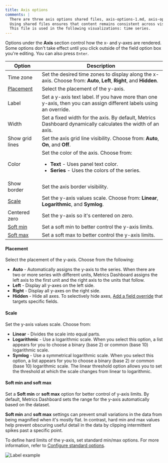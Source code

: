 ```yaml
---
title: Axis options
comments: |
  There are three axis options shared files, axis-options-1.md, axis-options-2.md, and axis-options-3.md to cover the most common combinations of options. 
  Using shared files ensures that content remains consistent across visualizations that share the same options and users don't have to figure out which options apply to a specific visualization when reading that content.
  This file is used in the following visualizations: time series.
---
```


Options under the **Axis** section control how the x- and y-axes are rendered. Some options don't take effect until you click outside of the field option box you're editing. You can also press `Enter`.

<!-- prettier-ignore-start -->

| Option                             | Description                                                                                                        |
| ---------------------------------- | ------------------------------------------------------------------------------------------------------------------ |
| Time zone                          | Set the desired time zones to display along the x-axis. Choose from: **Auto**, **Left**, **Right**, and **Hidden**. |
| [Placement](#placement)            | Select the placement of the y-axis.                                                                                |
| Label                              | Set a y-axis text label. If you have more than one y-axis, then you can assign different labels using an override. |
| Width                              | Set a fixed width for the axis. By default, Metrics Dashboard dynamically calculates the width of an axis.                   |
| Show grid lines                    | Set the axis grid line visibility. Choose from: **Auto**, **On**, and **Off**.                                     |
| Color                              | Set the color of the axis. Choose from:<ul><li>**Text** - Uses panel text color.</li><li>**Series** - Uses the colors of the series.</li></ul> |
| Show border                        | Set the axis border visibility.                                                                                    |
| [Scale](#scale)                    | Set the y-axis values scale. Choose from: **Linear**, **Logarithmic**, and **Symlog**.                             |
| Centered zero                      | Set the y-axis so it's centered on zero.                                                                           |
| [Soft min](#soft-min-and-soft-max) | Set a soft min to better control the y-axis limits.                                                                |
| [Soft max](#soft-min-and-soft-max) | Set a soft max to better control the y-axis limits.                                                                |

<!-- prettier-ignore-end -->

#### Placement

Select the placement of the y-axis. Choose from the following:

- **Auto** - Automatically assigns the y-axis to the series. When there are two or more series with different units, Metrics Dashboard assigns the left axis to the first unit and the right axis to the units that follow.
- **Left** - Display all y-axes on the left side.
- **Right** - Display all y-axes on the right side.
- **Hidden** - Hide all axes. To selectively hide axes, [Add a field override](https://metrics-dashboard.com/docs/metrics-dashboard/<METRICS_DASHBOARD_VERSION>/panels-visualizations/configure-overrides/#add-a-field-override) that targets specific fields.

#### Scale

Set the y-axis values scale. Choose from:

- **Linear** - Divides the scale into equal parts.
- **Logarithmic** - Use a logarithmic scale. When you select this option, a list appears for you to choose a binary (base 2) or common (base 10) logarithmic scale.
- **Symlog** - Use a symmetrical logarithmic scale. When you select this option, a list appears for you to choose a binary (base 2) or common (base 10) logarithmic scale. The linear threshold option allows you to set the threshold at which the scale changes from linear to logarithmic.

#### Soft min and soft max

Set a **Soft min** or **soft max** option for better control of y-axis limits. By default, Metrics Dashboard sets the range for the y-axis automatically based on the dataset.

**Soft min** and **soft max** settings can prevent small variations in the data from being magnified when it's mostly flat. In contrast, hard min and max values help prevent obscuring useful detail in the data by clipping intermittent spikes past a specific point.

To define hard limits of the y-axis, set standard min/max options. For more information, refer to [Configure standard options](https://metrics-dashboard.com/docs/metrics-dashboard/<METRICS_DASHBOARD_VERSION>/panels-visualizations/configure-standard-options/#max).

![Label example](/media/docs/metrics-dashboard/panels-visualizations/screenshot-soft-min-max-v12.0.png)

